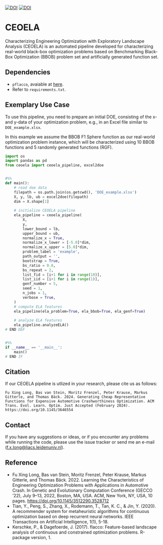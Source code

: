 [![DOI](https://zenodo.org/badge/480536772.svg)](https://zenodo.org/badge/latestdoi/480536772)
[![DOI](https://zenodo.org/badge/DOI/10.5281/zenodo.10397153.svg)](https://doi.org/10.5281/zenodo.10397153)

# CEOELA
Characterizing Engineering Optimization with Exploratory Landscape Analysis (CEOELA) is an automated pipeline developed for characterizing real-world black-box optimization problems based on Benchmarking Black-Box Optimization (BBOB) problem set and artificially generated function set.

## Dependencies

* `pflacco`, avaiable at [here](https://github.com/Reiyan/pflacco).
* Refer to `requirements.txt`.

## Exemplary Use Case

To use this pipeline, you need to prepare an initial DOE, consisting of the x- and y-data of your optimization problem, e.g., in an Excel file similar to `DOE_example.xlsx`.

In this example we assume the BBOB F1 Sphere function as our real-world optimization problem instance, which will be characterized using 10 BBOB functions and 5 randomly generated functions (RGF).

```python
import os
import pandas as pd
from ceoela import ceoela_pipeline, excel2doe


#%%
def main():
    # read doe data
    filepath = os.path.join(os.getcwd(), 'DOE_example.xlsx')
    X, y, lb, ub = excel2doe(filepath)
    dim = X.shape[1]
    
    # initialize CEOELA pipeline
    ela_pipeline = ceoela_pipeline(
        X,
        y,
        lower_bound = lb,
        upper_bound = ub,
        normalize_x = True,
        normalize_x_lower = [-5.0]*dim,
        normalize_x_upper = [5.0]*dim,
        problem_label = 'example',
        path_output = '',
        bootstrap = True,
        bs_ratio = 0.8,
        bs_repeat = 2,
        list_fid = [i+1 for i in range(10)],
        list_iid = [i+1 for i in range(1)],
        genf_number = 5,
        seed = 1,
        n_jobs = 1,
        verbose = True,
    )
    # compute ELA features
    ela_pipeline(ela_problem=True, ela_bbob=True, ela_genf=True)
    
    # analyze ELA features
    ela_pipeline.analyzeELA()
# END DEF


#%%
if __name__ == '__main__':
    main()
# END IF
```

## Citation
 
If our CEOELA pipeline is utlized in your research, please cite us as follows:

```
Fu Xing Long, Bas van Stein, Moritz Frenzel, Peter Krause, Markus Gitterle, and Thomas Bäck. 2024. Generating Cheap Representative Functions for Expensive Automotive Crashworthiness Optimization. ACM Trans. Evol. Learn. Optim. Just Accepted (February 2024). https://doi.org/10.1145/3646554
```

## Contact

If you have any suggestions or ideas, or if you encounter any problems while running the code, please use the issue tracker or send me an e-mail (f.x.long@liacs.leidenuniv.nl).

## Reference
* Fu Xing Long, Bas van Stein, Moritz Frenzel, Peter Krause, Markus Gitterle, and Thomas Bäck. 2022. Learning the Characteristics of Engineering Optimization Problems with Applications in Automotive Crash. In Genetic and Evolutionary Computation Conference (GECCO ’22), July 9–13, 2022, Boston, MA, USA. ACM, New York, NY, USA, 10 pages. https://doi.org/10.1145/3512290.3528712
* Tian, Y., Peng, S., Zhang, X., Rodemann, T., Tan, K. C., & Jin, Y. (2020). A recommender system for metaheuristic algorithms for continuous optimization based on deep recurrent neural networks. IEEE Transactions on Artificial Intelligence, 1(1), 5-18.
* Kerschke, P., & Dagefoerde, J. (2017). flacco: Feature-based landscape analysis of continuous and constrained optimization problems. R-package version, 1.
